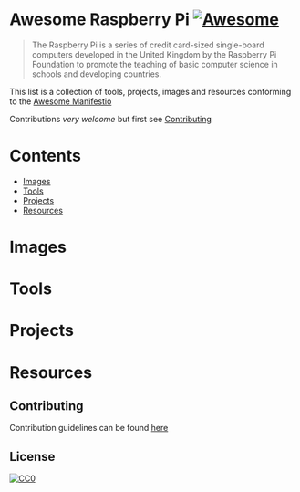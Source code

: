 # Awesome Raspberry Pi [![Awesome](https://cdn.rawgit.com/sindresorhus/awesome/d7305f38d29fed78fa85652e3a63e154dd8e8829/media/badge.svg)](https://github.com/sindresorhus/awesome)

> The Raspberry Pi is a series of credit card-sized single-board computers developed in the United Kingdom by the Raspberry Pi Foundation to promote the teaching of basic computer science in schools and developing countries.

This list is a collection of tools, projects, images and resources conforming to the [Awesome Manifestio](https://github.com/sindresorhus/awesome/blob/master/awesome.md)

Contributions *very welcome* but first see [Contributing](#contributing)

# Contents
* [Images](#images)
* [Tools](#tools)
* [Projects](#projects)
* [Resources](#resources)

# Images

# Tools

# Projects

# Resources

## Contributing
Contribution guidelines can be found [here](/CONTRIBUTING.md)

## License
[![CC0](http://mirrors.creativecommons.org/presskit/buttons/88x31/svg/cc-zero.svg)](https://creativecommons.org/publicdomain/zero/1.0/)
